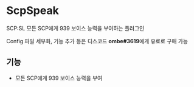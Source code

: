# ScpSpeak

SCP:SL 모든 SCP에게 939 보이스 능력을 부여하는 플러그인

Config 파일 세부화, 기능 추가 등은 디스코드 **ombe#3619**에게 유료로 구매 가능

## 기능

- 모든 SCP에게 939 보이스 능력을 부여

